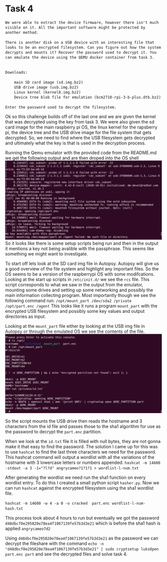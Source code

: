# Task 4

```
We were able to extract the device firmware, however there isn't much visible on it. All the important software might be protected by another method.

There is another disk on a USB device with an interesting file that looks to be an encrypted filesystem. Can you figure out how the system decrypts and mounts it? Recover the password used to decrypt it. You can emulate the device using the QEMU docker container from task 3.


Downloads:

    main SD card image (sd.img.bz2)
    USB drive image (usb.img.bz2)
    Linux kernel (kernel8.img.bz2)
    Device tree blob file for emulation (bcm2710-rpi-3-b-plus.dtb.bz2)

Enter the password used to decrypt the filesystem.
```

Ok so this challenge builds off of the last one and we are given the kernel that was decrypted using the key from task 3. We were also given the sd card image for the main raspberry pi OS, the linux kernel for the rapsberry pi, the device tree and the USB drive image for the file system that gets decrypted. So, we need to find where the USB filesystem gets decrypted and ultimately what the key is that is used in the decryption process. 

Running the Qemu emulator with the provided code from the README.md we get the following output and are then droped into the OS shell 
![9e36b72549513fc222a082c8ed091f1c.png](../_resources/9e36b72549513fc222a082c8ed091f1c.png)
So it looks like there is some setup scripts being run and then in the output it mentions a key not being avalible with the passphrase. This seems like something we might want to investigate. 

To start off lets look at the SD card img file in Autopsy. Autopsy will give us a good overview of the file system and highlight any important files. So the OS seems to be a version of the raspberrypi OS with some modifcations. Looking at the start up scripts in `/etc/init.d/` we see the `rcs` file. This script corresponds to what we saw in the output from the emulator, mounting some drives and setting up some networking and possibly the main information collecting program. Most importantly though we see the following command run:
``
/opt/mount_part /dev/sda2 /private /opt/part.enc /agent
``
This looks like it runs a program `mount_part` with the encrypted USB filesystem and possibly some key values and output directories as input. 

Looking at the `mount_part` file either by looking at the USB img file in Autopsy or through the emulated OS we see the contents of the file.
![0777cb61978399baa62a64f139cbefa7.png](../_resources/0777cb61978399baa62a64f139cbefa7.png)

So the script mounts the USB drive then reads the hostname and 3 characters from the id file and passes those to the sha1 algorithm for use as the password to decrypt the `part.enc` partition.

When we look at the `id.txt` file it is filled with null bytes, they are not gonna make it that easy to find the password. The solution I came up for this was to use `hashcat` to find the last three characters we need for the password. 
This hashcat command will output a wordlist with all the variations of the hostname with 3 lowercase letters or numbers appended.
```hashcat -m 14600 -stdout -a 3 -1="?l?d" angrycameo?1?1?1 > wordlist-l-num.txt```

After generating the wordlist we need run the sha1 function on every wordlist entry. To do this I created a small python script `hasher.py`. Now we can run `hashcat` against the encrypted filesystem using the sha1 wordlist file.

`hashcat -m 14600 -w 4 -a 0 -o cracked  part.enc wordlist-l-num-hash.txt`

This process took about 4 hours to run but eventually we got the password 
`d48dbcf0e295820e78ea4f1067139fe57b3d3e21`
which is before the sha1 hash is applied
`angrycameo7d2`

Using `d48dbcf0e295820e78ea4f1067139fe57b3d3e21` as the password we can decrypt the fileshare with the command
`echo -n "d48dbcf0e295820e78ea4f1067139fe57b3d3e21" | sudo cryptsetup luksOpen part.enc part`
and see the decrypted files and solve task 4. 